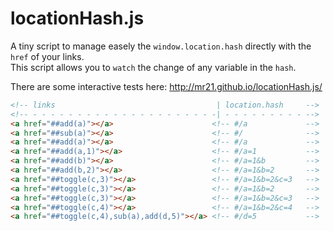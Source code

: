 # locationHash.js

A tiny script to manage easely the `window.location.hash` directly with the `href` of your links.  
This script allows you to `watch` the change of any variable in the `hash`.

There are some interactive tests here: http://mr21.github.io/locationHash.js/

```html
<!-- links                                    | location.hash     -->
<!-- - - - - - - - - - - - - - - - - - - - - -| - - - - - - - - - -->
<a href="##add(a)"></a>                      <!-- #/a             -->
<a href="##sub(a)"></a>                      <!-- #/              -->
<a href="##add(a)"></a>                      <!-- #/a             -->
<a href="##add(a,1)"></a>                    <!-- #/a=1           -->
<a href="##add(b)"></a>                      <!-- #/a=1&b         -->
<a href="##add(b,2)"></a>                    <!-- #/a=1&b=2       -->
<a href="##toggle(c,3)"></a>                 <!-- #/a=1&b=2&c=3   -->
<a href="##toggle(c,3)"></a>                 <!-- #/a=1&b=2       -->
<a href="##toggle(c,3)"></a>                 <!-- #/a=1&b=2&c=3   -->
<a href="##toggle(c,4)"></a>                 <!-- #/a=1&b=2&c=4   -->
<a href="##toggle(c,4),sub(a),add(d,5)"></a> <!-- #/d=5           -->
```

